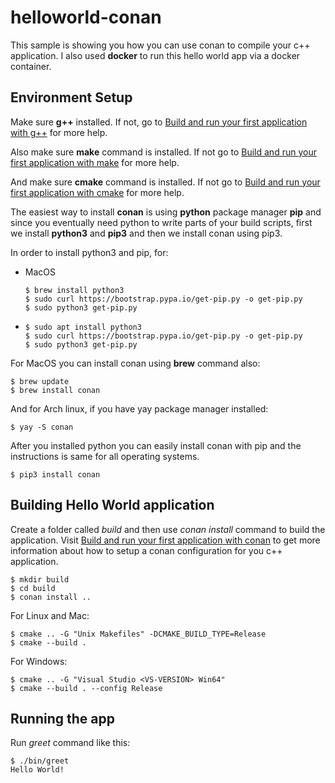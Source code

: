 # helloworld-conan

This sample is showing you how you can use conan to compile your c++ application. I also used **docker** to run this hello world app via a docker container.

## Environment Setup

Make sure **g++** installed. If not, go to [Build and run your first application with g++](http://kabiliravi.com/index.php/software/programming/mycpptutorial/environment-setup/build-and-run-your-first-application-with-gcc/) for more help.

Also make sure **make** command is installed. If not go to [Build and run your first application with make](http://kabiliravi.com/index.php/software/programming/mycpptutorial/environment-setup/build-and-run-your-first-application-with-make/) for more help.

And make sure **cmake** command is installed. If not go to [Build and run your first application with cmake](http://kabiliravi.com/index.php/software/programming/mycpptutorial/environment-setup/build-and-run-your-first-application-with-cmake/) for more help.


The easiest way to install **conan** is using **python** package manager **pip** and since you eventually need python to write parts of your build scripts, first we install **python3** and **pip3** and then we install conan using pip3.

In order to install python3 and pip, for:

  - MacOS
    ```
    $ brew install python3
    $ sudo curl https://bootstrap.pypa.io/get-pip.py -o get-pip.py
    $ sudo python3 get-pip.py
    ```
  -
    ```
    $ sudo apt install python3
    $ sudo curl https://bootstrap.pypa.io/get-pip.py -o get-pip.py
    $ sudo python3 get-pip.py
    ```

For MacOS you can install conan using **brew** command also:

```
$ brew update
$ brew install conan
```    

And for Arch linux, if you have yay package manager installed:

```
$ yay -S conan
```

After you installed python you can easily install conan with pip and the instructions is same for all operating systems.

```
$ pip3 install conan
```

## Building Hello World application

Create a folder called *build* and then use *conan install* command to build the application.
Visit [Build and run your first application with conan](http://kabiliravi.com/index.php/software/programming/mycpptutorial/environment-setup/build-and-run-your-first-application-with-conan/) to get more information about how to setup a conan configuration for you c++ application.

```
$ mkdir build
$ cd build
$ conan install ..
```


For Linux and Mac:
```
$ cmake .. -G "Unix Makefiles" -DCMAKE_BUILD_TYPE=Release
$ cmake --build .
```

For Windows:
```
$ cmake .. -G "Visual Studio <VS-VERSION> Win64"
$ cmake --build . --config Release
```

## Running the app

Run *greet* command like this:

```
$ ./bin/greet
Hello World!
```
